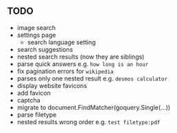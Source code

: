## TODO

-   image search
-   settings page
    -   search language setting
-   search suggestions
-   nested search results (now they are siblings)
-   parse quick answers e.g. `how long is an hour`
-   fix pagination errors for `wikipedia`
-   parses only one nested result e.g. `desmos calculator`
-   display website favicons
-   add favicon
-   captcha
-   migrate to document.FindMatcher(goquery.Single(...))
-   parse filetype
-   nested results wrong order e.g. `test filetype:pdf`
